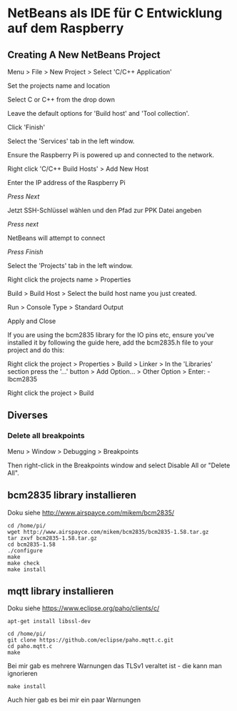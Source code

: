 # NetBeans als IDE für C Entwicklung auf dem Raspberry

## Creating A New NetBeans Project
Menu > File > New Project > Select 'C/C++ Application'

Set the projects name and location

Select C or C++ from the drop down 

Leave the default options for 'Build host' and 'Tool collection'.

Click 'Finish'

Select the 'Services' tab in the left window.

Ensure the Raspberry Pi is powered up and connected to the network.

Right click 'C/C++ Build Hosts' > Add New Host

Enter the IP address of the Raspberry Pi

*Press Next*

Jetzt SSH-Schlüssel wählen und den Pfad zur PPK Datei angeben 

*Press next*

NetBeans will attempt to connect

*Press Finish*

Select the 'Projects' tab in the left window.

Right click the projects name > Properties

Build > Build Host > Select the build host name you just created.

Run > Console Type > Standard Output

Apply and Close

If you are using the bcm2835 library for the IO pins etc, ensure you've installed it by following the guide here, add the bcm2835.h file to your project and do this:

Right click the project > Properties > Build > Linker > In the 'Libraries' section press the '…' button > Add Option… > Other Option > Enter: -lbcm2835

Right click the project > Build


## Diverses

### Delete all breakpoints
Menu > Window > Debugging > Breakpoints

Then right-click in the Breakpoints window and select Disable All or  "Delete All".

##  bcm2835 library installieren

Doku siehe http://www.airspayce.com/mikem/bcm2835/

    cd /home/pi/
    wget http://www.airspayce.com/mikem/bcm2835/bcm2835-1.58.tar.gz 
    tar zxvf bcm2835-1.58.tar.gz
    cd bcm2835-1.58
    ./configure
    make
    make check
    make install
    
    
## mqtt library installieren

Doku siehe https://www.eclipse.org/paho/clients/c/


    apt-get install libssl-dev

    cd /home/pi/
    git clone https://github.com/eclipse/paho.mqtt.c.git
    cd paho.mqtt.c
    make
  
  Bei mir gab es mehrere Warnungen das TLSv1 veraltet ist - die kann man ignorieren
    
    make install

Auch hier gab es bei mir ein paar Warnungen
    
    
    
    
    
        
